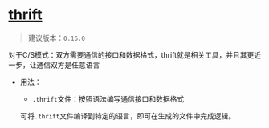 # [thrift](https://thrift.apache.org/)

> 建议版本：`0.16.0`

对于C/S模式：双方需要通信的接口和数据格式，thrift就是相关工具，并且其更近一步，让通信双方是任意语言

+ 用法：

  + `.thrift`文件：按照语法编写通信接口和数据格式

  可将`.thrift`文件编译到特定的语言，即可在生成的文件中完成逻辑。